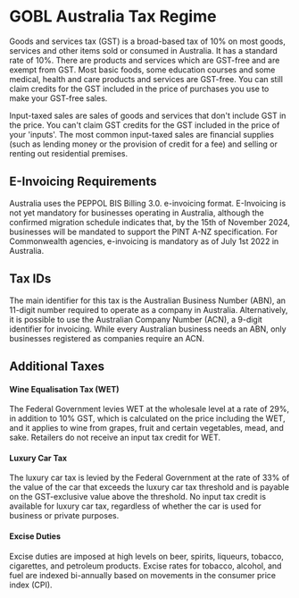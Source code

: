 # GOBL Australia Tax Regime

Goods and services tax (GST) is a broad-based tax of 10% on most goods, services and other items sold or consumed in Australia. It has a standard rate of 10%. There are products and services which are GST-free and are exempt from GST. Most basic foods, some education courses and some medical, health and care products and services are GST-free. You can still claim credits for the GST included in the price of purchases you use to make your GST-free sales.

Input-taxed sales are sales of goods and services that don't include GST in the price. You can't claim GST credits for the GST included in the price of your 'inputs'. The most common input-taxed sales are financial supplies (such as lending money or the provision of credit for a fee) and selling or renting out residential premises.

## E-Invoicing Requirements

Australia uses the PEPPOL BIS Billing 3.0. e-invoicing format. E-Invoicing is not yet mandatory for businesses operating in Australia, although the confirmed migration schedule indicates that, by the 15th of November 2024, businesses will be mandated to support the PINT A-NZ specification. For Commonwealth agencies, e-invoicing is mandatory as of July 1st 2022 in Australia. 

## Tax IDs

The main identifier for this tax is the Australian Business Number (ABN), an 11-digit number required to operate as a company in Australia. Alternatively, it is possible to use the Australian Company Number (ACN), a 9-digit identifier for invoicing. While every Australian business needs an ABN, only businesses registered as companies require an ACN.

## Additional Taxes

#### Wine Equalisation Tax (WET)

The Federal Government levies WET at the wholesale level at a rate of 29%, in addition to 10% GST, which is calculated on the price including the WET, and it applies to wine from grapes, fruit and certain vegetables, mead, and sake. Retailers do not receive an input tax credit for WET.

#### Luxury Car Tax

The luxury car tax is levied by the Federal Government at the rate of 33% of the value of the car that exceeds the luxury car tax threshold and is payable on the GST-exclusive value above the threshold. No input tax credit is available for luxury car tax, regardless of whether the car is used for business or private purposes.

#### Excise Duties

Excise duties are imposed at high levels on beer, spirits, liqueurs, tobacco, cigarettes, and petroleum products. Excise rates for tobacco, alcohol, and fuel are indexed bi-annually based on movements in the consumer price index (CPI).
